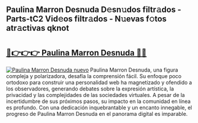 ## Paulina Marron Desnuda D𝚎sn𝚞dos filtr𝚊dos - Parts-tC2 Vid𝚎os filtr𝚊dos - N𝚞evas f𝚘tos atr𝚊ctivas qknot

# <h2><a href="http://mbbcyw3.tromn.icu/?c=Paulina+Marron+Desnuda">🔗👉👉👉 Paulina Marron Desnuda 🔗🔗</a></h2>

[![Paulina Marron Desnuda nuevo](https://i.imgur.com/pEAQMta.gif)](http://mbbcyw3.tromn.icu/?c=Paulina+Marron+Desnuda)
Paulina Marron Desnuda, una figura compleja y polarizadora, desafía la comprensión fácil. Su enfoque poco ortodoxo para construir una personalidad web ha magnetizado y ofendido a los observadores, generando debates sobre la expresión artística, la privacidad y las complejidades de las sociedades virtuales. A pesar de la incertidumbre de sus próximos pasos, su impacto en la comunidad en línea es profundo. Con una dedicación inquebrantable y un encanto innegable, el progreso de Paulina Marron Desnuda en el panorama digital es imparable.
